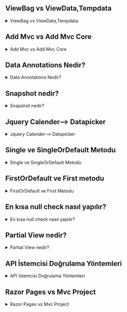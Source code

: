 ## ViewBag vs ViewData,Tempdata
<details><summary>ViewBag vs ViewData,Tempdata</summary>
    
   - ASP.NET MVC ViewBag, Controller sınıfları ve View sayfaları arasında veri taşımamıza yardımcı olacak nesneler vardır. 
   Bunlardan en önemlisi ViewData, ViewBag ve TempData nesneleridir.
   https://www.muratoner.net/aspnet/aspnet-mvc/aspnet-mvc-viewbag-viewdata-tempdata-ile-veri-tasima
</details>

## Add Mvc vs Add Mvc Core
<details><summary>Add Mvc vs Add Mvc Core</summary>
    
   - In this article, I am going to discuss the Difference Between AddMvc and AddMvcCore Method in the ASP.NET Core application. 
   I strongly recommended you to read our previous article before proceeding to this article where we discussed the use of the 
   AddMvc method to Setup the MVC in ASP.NET Core application.
   https://dotnettutorials.net/lesson/difference-between-addmvc-and-addmvccore-method/
</details>

## Data Annotations Nedir?
<details><summary>Data Annotations Nedir?</summary>
    
   - MVC uygulamasında veri tabanı tablolarını Code First yöntemi ile oluşturmaya başladığımızda yapılan validasyon işlemlerine Data Annotations denir.
   https://www.mshowto.org/mvc-data-annotations-nedir-nasil-kullanilir-bolum-35.html
</details>

## Snapshot nedir?
<details><summary>Snapshot nedir?</summary>
    
   - https://www.tayfundeger.com/snapshot-nedir.html
</details>

## Jquery Calender--> Datapicker
<details><summary>Jquery Calender--> Datapicker</summary>
    
   - Bu öğreticide, bir ASP.NET MVC web uygulamasında düzenleyici şablonları, görüntüleme şablonları ve 
   jQuery UI DatePicker açılan takvim ile çalışma hakkında temel bilgiler verilir.
   https://docs.microsoft.com/tr-tr/aspnet/mvc/overview/older-versions/using-the-html5-and-jquery-ui-datepicker-popup-calendar-with-aspnet-mvc/using-the-html5-and-jquery-ui-datepicker-popup-calendar-with-aspnet-mvc-part-4
</details>

## Single ve SingleOrDefault Metodu
<details><summary>Single ve SingleOrDefault Metodu</summary>
    
   - Çift rakamları içeren int tipinde bir dizimiz olsun. Bu dizinden herhangi bir çift sayı seçilmek istendiğinde 
   **Single ve SingleOrDefault** metodlarından birini kullanabiliriz.
   
   - Dizi içerisinden sadece bir tane çift sayı seçilmek isteniyor ve seçim şartımız sağlanmıyorsa, 
   bu durumda int tipinin varsayılan değeri olan 0(sıfır) döndürülmesi sağlanacak ise **SingleOrDefault** seçimininin kullanılması gerekir.
   
   ```
   int [] evenNumbers = {0,2,4,6,8}
   int number = evenNumbers.SingleOrDefault(n=> n.Equals(1));
   Console.Writeline(number);
   ```
   
   - **Dizi içerisinde 1 değeri olmadığı için program çıktısı 0 döndürecektir.**
   
   Eğer;
   
   ```
   int number = evenNumbers.SingleOrDefault(n=> n>2);
   Console.Writeline(number);
   ```
   
   - Bu sorguda ise sonuç 2’den büyük olan birden fazla eleman vardır. 
   Birden fazla değer döndüğü için **InvalidOperationException** hatası verecektir.
   
   - Eğer seçimimiz sonucunda sadece bir tane eleman geleceği garanti ise bu durumda **Single** kullanılabilir. 
   Eğer şart sonucunda; hiçbir eleman dönmez ise veya şartı sağlayan birden falza eleman dönerse; bu durumda hata ile karşılaşılacaktır.
   
   ```
   int [] evenNumbers = {0,2,4,6,8}
   int number = evenNumbers.Single (n=> n.Equals(2));
   Console.Writeline(number);
   ```
   
   - **Yukarıdaki örnekte şart sağlandığı için çıktı olarak “2” dönecektir.**
   
   ```
   int [] evenNumbers = {0,2,4,6,8}
   int number = evenNumbers.Single (n=> n.Equals(1));
   Console.Writeline(number);
   ```
   
   - Yukarıdaki örnekte ise 1’e eşit herhangi bir eleman olmadığı için **InvalidOperationException** istinası fırlatılacaktır.
</details>

## FirstOrDefault ve First metodu
<details><summary>FirstOrDefault ve First Metodu</summary>

   - **FirstOrDefault**: Bu seçimde de mantık **SingleOrDefault** ile aynıdır. Ancak seçimde ilk eleman seçilir. 
   Yani eğer dizide 2den büyük bir sayı seçilecekse; bu elemanda 2 den büyük **“ilk”** eleman seçilir.

   - **First**: Mantık **Single** ile aynıdır. Ancak **ilk** elaman seçilir
   
   ```
   int [] evenNumbers = {0,2,4,6,8}
   int number = 0;
   number = evenNumbers.FirstOrDefault(n => n > 8); // Sonuç: 0 ( Çünkü 8’den büyük bir eleman olmadığı için bulamadı ve ilk elemanı alamadı.)
   number = evenNumbers.FirstOrDefault(n => n == 2); // Sonuç: 2 ( Çünkü 2’e eşit olan elemanın buldu ve çıktıya yazdı.)
   number = evenNumbers.First(n => n == 4); // Sonuç: 4 ( Çünkü 4’e eşit olan elemanı buldu ve çıktıya yazdı.)
   number = evenNumbers.First(n => n > 3); // Sonuç: 4 (3’ten büyük elemanı buldu ve sıradakini yazdı.)
   ```
   
   **Kaynak:** https://medium.com/@ruveydakardelcetin/single-singleordefault-ve-first-firstordefault-fark%C4%B1-d7657eec8d02
</details>

## En kısa null check nasıl yapılır?
<details><summary>En kısa null check nasıl yapılır?</summary>
    
   - In C#, IsNullOrEmpty() is a string method. It is used to check whether the specified string is null or an Empty string. 
   A string will be null if it has not been assigned a value. A string will be empty if it is assigned “” or String.Empty (A constant for empty strings).
   
   **Syntax:**
   
   ```
   public static bool IsNullOrEmpty(String str)  
   ```
   
   **Explanation:** This method will take a parameter which is of type System.String and this method will returns a boolean value. 
   If the str parameter is null or an empty string (“”) then return True otherwise return False.
   https://www.geeksforgeeks.org/c-sharp-isnullorempty-method/#:~:text=In%20C%23%2C%20IsNullOrEmpty()%20is,is%20assigned%20%E2%80%9C%E2%80%9D%20or%20String.
</details>

## Partial View nedir?
<details><summary>Partial View nedir?</summary>
    
   - Bir işlemi birden fazla kez yapacaksak bir kalıp kullanırız. Öğreğin oluşturacağımız bir resim galerisini 
   web sitesinde birden fazla sayfada kullanacağımızı düşünelim. Aynı galeriyi her sayfa için tekrar tekrar oluşturmak gereksiz ve zaman kaybıdır. 
   Tam da burada Partial View  imdadımıza yetişiyor. Partial View kendi başına hiçbir işlevi olmayan bir yapıdır. 
   Bulunduğu sayfa içerisinde çalışır. Asp.Net Web Forms mimarisinde ki karşılığı User Control’dür.
   http://www.fatihyilmaz.com.tr/index.php/2018/04/11/asp-net-mvc-egitimi-06-partial-view/#:~:text=bir%20g%C3%B6z%20atal%C4%B1m.-,Partial%20View,olu%C5%9Fturmak%20gereksiz%20ve%20zaman%20kayb%C4%B1d%C4%B1r.
</details>

## API İstemcisi Doğrulama Yöntemleri
<details><summary>API İstemcisi Doğrulama Yöntemleri</summary>
    
   - https://medium.com/@thejengo/api-i%CC%87stemcisi-do%C4%9Frulama-y%C3%B6ntemleri-c29e3826daea
</details>

## Razor Pages vs Mvc Project
<details><summary>Razor Pages vs Mvc Project</summary>
    
   - A Razor Page is very similar to the view component that ASP.NET MVC developers are used to. It has all the same syntax and functionality.
   The key difference is that the model and controller code is also included within the Razor Page itself. It is more an MVVM (Model-View-ViewModel) framework. 
   It enables two-way data binding and a simpler development experience with isolated concerns.
   Here is a basic example of a Razor Page using inline code within a @functions block. 
   It is actually recommended to put the PageModel code in a separate file. This is more akin to how we did code behind files with ASP.NET WebForms.
   https://stackify.com/asp-net-razor-pages-vs-mvc/#:~:text=A%20Razor%20Page%20is%20very,%2DView%2DViewModel)%20framework.
   
</details>



